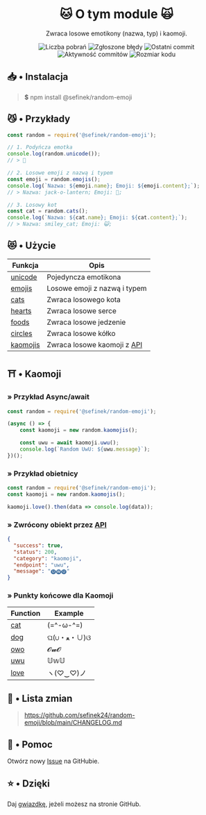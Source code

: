 <div align="center">
    <h1>🐱 O tym module 🙀</h1>
    <p>Zwraca losowe emotikony (nazwa, typ) i kaomoji.</p>
    <a href="https://www.npmjs.com/package/@sefinek/random-emoji" target="_blank" title="random-emoji - npm" style="text-decoration:none">
        <img src="https://img.shields.io/npm/dt/@sefinek/random-emoji.svg?maxAge=3600" alt="Liczba pobrań">
        <img src="https://img.shields.io/github/issues/sefinek24/random-emoji" alt="Zgłoszone błędy">
        <img src="https://img.shields.io/github/last-commit/sefinek24/random-emoji" alt="Ostatni commit">
        <img src="https://img.shields.io/github/commit-activity/w/sefinek24/random-emoji" alt="Aktywność commitów">
        <img src="https://img.shields.io/github/languages/code-size/sefinek24/random-emoji" alt="Rozmiar kodu">
    </a>
</div>

## 📥 • Instalacja
> **$** npm install @sefinek/random-emoji

## 😼 • Przykłady
```js
const random = require('@sefinek/random-emoji');

// 1. Podyńcza emotka
console.log(random.unicode());
// > 🥰

// 2. Losowe emoji z nazwą i typem
const emoji = random.emojis();
console.log(`Nazwa: ${emoji.name}; Emoji: ${emoji.content};`);
// > Nazwa: jack-o-lantern; Emoji: 🎃;

// 3. Losowy kot
const cat = random.cats();
console.log(`Nazwa: ${cat.name}; Emoji: ${cat.content};`);
// > Nazwa: smiley_cat; Emoji: 😺;
```

## 😻 • Użycie
| Funkcja                                                                                                         | Opis                                                     |
|-----------------------------------------------------------------------------------------------------------------|----------------------------------------------------------|
| [unicode](https://github.com/sefinek24/random-emoji/blob/ab58b364710a4c7106721808e81ccdc7590c4965/test.js#L3)   | Pojedyncza emotikona                                     |
| [emojis](https://github.com/sefinek24/random-emoji/blob/ab58b364710a4c7106721808e81ccdc7590c4965/test.js#L6)    | Losowe emoji z nazwą i typem                             |
| [cats](https://github.com/sefinek24/random-emoji/blob/ab58b364710a4c7106721808e81ccdc7590c4965/test.js#L10)     | Zwraca losowego kota                                     |
| [hearts](https://github.com/sefinek24/random-emoji/blob/ab58b364710a4c7106721808e81ccdc7590c4965/test.js#L14)   | Zwraca losowe serce                                      |
| [foods](https://github.com/sefinek24/random-emoji/blob/ab58b364710a4c7106721808e81ccdc7590c4965/test.js#L18)    | Zwraca losowe jedzenie                                   |
| [circles](https://github.com/sefinek24/random-emoji/blob/ab58b364710a4c7106721808e81ccdc7590c4965/test.js#L22)  | Zwraca losowe kółko                                      |
| [kaomojis](https://github.com/sefinek24/random-emoji/blob/ab58b364710a4c7106721808e81ccdc7590c4965/test.js#L26) | Zwraca losowe kaomoji z [API](https://api.sefinek.net) |

## ⛩️ • Kaomoji
### » Przykład Async/await
```js
const random = require('@sefinek/random-emoji');

(async () => {
    const kaomoji = new random.kaomojis();

    const uwu = await kaomoji.uwu();
    console.log(`Random UwU: ${uwu.message}`);
})();
```

### » Przykład obietnicy
```js
const random = require('@sefinek/random-emoji');
const kaomoji = new random.kaomojis();

kaomoji.love().then(data => console.log(data));
```

### » Zwrócony obiekt przez [API](https://api.sefinek.net)
```json
{
  "success": true,
  "status": 200,
  "category": "kaomoji",
  "endpoint": "uwu",
  "message": "🅤🅦🅤"
}
```

### » Punkty końcowe dla Kaomoji
| Function                                            | Example   |
|-----------------------------------------------------|-----------|
| [cat](https://api.sefinek.net/api/v1/kaomoji/cat)   | (=^-ω-^=) |
| [dog](https://api.sefinek.net/api/v1/kaomoji/dog)   | ଘ(∪・ﻌ・∪)ଓ |
| [owo](https://api.sefinek.net/api/v1/kaomoji/owo)   | 𝓞𝔀𝓞    |
| [uwu](https://api.sefinek.net/api/v1/kaomoji/uwu)   | 𝕌𝕨𝕌    |
| [love](https://api.sefinek.net/api/v1/kaomoji/love) | ヽ(♡‿♡)ノ   |

## 📝 • Lista zmian
> https://github.com/sefinek24/random-emoji/blob/main/CHANGELOG.md

## 🤝 • Pomoc
Otwórz nowy [Issue](https://github.com/sefinek24/random-emoji/issues/new/choose) na GitHubie.  
  
## ⭐ • Dzięki
Daj [gwiazdkę](https://github.com/sefinek24/random-emoji), jeżeli możesz na stronie GitHub.